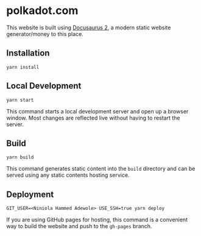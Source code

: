 # polkadot.com

This website is built using [Docusaurus 2](https://v2.docusaurus.io/), a modern static website generator/money to this place.

## Installation

```console
yarn install
```

## Local Development

```console
yarn start
```

This command starts a local development server and open up a browser window. Most changes are reflected live without having to restart the server.

## Build

```console
yarn build
```

This command generates static content into the `build` directory and can be served using any static contents hosting service.

## Deployment

```console
GIT_USER=<Niniola Hammed Adewole> USE_SSH=true yarn deploy
```

If you are using GitHub pages for hosting, this command is a convenient way to build the website and push to the `gh-pages` branch.
